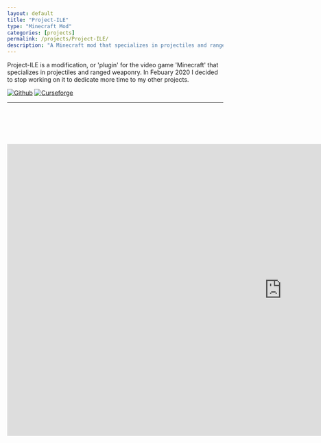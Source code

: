 ```yaml
---
layout: default
title: "Project-ILE"
type: "Minecraft Mod"
categories: [projects]
permalink: /projects/Project-ILE/
description: "A Minecraft mod that specializes in projectiles and ranged weaponry."
---
```

Project-ILE is a modification, or 'plugin' for the video game 'Minecraft' that specializes in projectiles and ranged weaponry. 
In Febuary 2020 I decided to stop working on it to dedicate more time to my other projects.

[![Github](https://img.shields.io/badge/Github-Project%20ILE-blue?logo=github&style=flat)](https://github.com/marcus8448/Project-ILE/) [![Curseforge](https://cf.way2muchnoise.eu/full_354645_downloads.svg)](https://www.curseforge.com/minecraft/mc-mods/project-ile/)

----------------------------------
<br /> <br /> <br /> <br />
<iframe width="1280" height="680" src="https://www.youtube.com/embed/IMQaw0AKLS8" frameborder="0" allow="accelerometer; autoplay; clipboard-write; encrypted-media; gyroscope; picture-in-picture" allowfullscreen></iframe>
